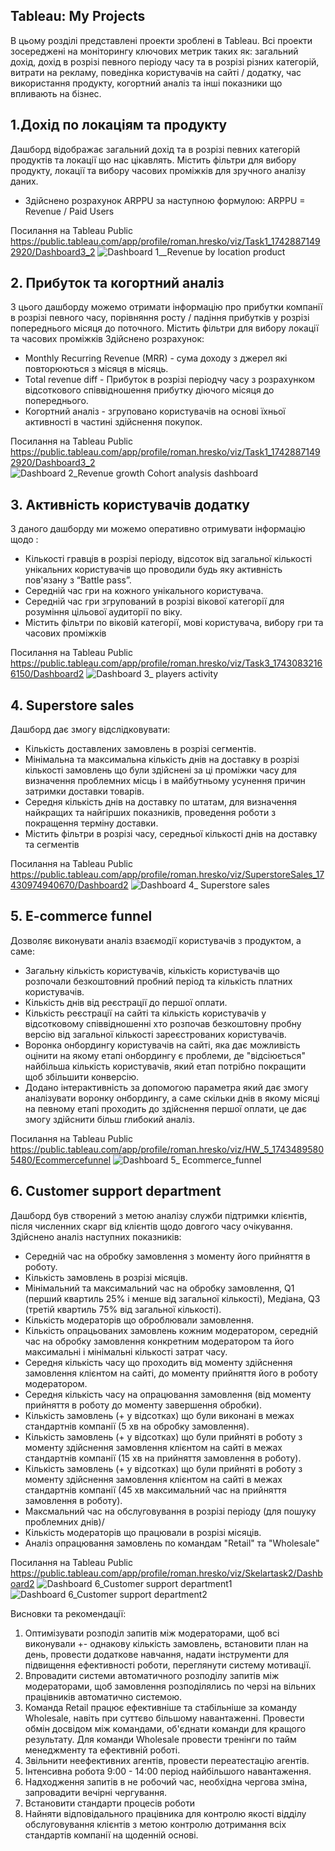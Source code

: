## Tableau: My Projects
В цьому розділі представлені проекти зроблені в Tableau. Всі проекти зосереджені на моніторингу ключових метрик таких як: загальний дохід, дохід в розрізі певного періоду часу та в розрізі різних категорій, витрати на рекламу, поведінка користувачів на сайті / додатку, час використання продукту, когортний аналіз та інші показники що впливають на бізнес.

## 1.Дохід по локаціям та продукту
Дашборд відображає загальний дохід та в розрізі певних категорій продуктів та локації що нас цікавлять. Містить фільтри для вибору продукту, локації та вибору часових проміжків для зручного аналізу даних.
- Здійснено розрахунок ARPPU за наступною формулою:
  ARPPU = Revenue / Paid Users


Посилання на Tableau Public 
https://public.tableau.com/app/profile/roman.hresko/viz/Task1_17428871492920/Dashboard3_2
![Dashboard 1__Revenue by location   product](https://github.com/user-attachments/assets/1f1b27c7-ddac-4950-a69d-bca9d3abb4b6)




## 2. Прибуток та когортний аналіз
З цього дашборду можемо отримати інформацію про прибутки компанії в розрізі певного часу, порівняння росту / падіння прибутків у розрізі попереднього місяця до поточного.  Містить фільтри для вибору локації та часових проміжків
Здійснено розрахунок:
 - Monthly Recurring Revenue (MRR) - сума доходу з джерел які повторюються з місяця в місяць.
 - Total revenue diff - Прибуток в розрізі періодчу часу з розрахунком відсоткового співвідношення прибутку діючого місяця до попереднього.
 - Когортний аналіз - згруповано користувачів на основі їхньої активності в частині здійснення покупок.
  
Посилання на Tableau Public 
https://public.tableau.com/app/profile/roman.hresko/viz/Task1_17428871492920/Dashboard3_2
![Dashboard 2_Revenue growth   Cohort analysis dashboard](https://github.com/user-attachments/assets/4bf8be90-662b-4c20-b5e3-6fd6ca8a24d6)



## 3. Активність користувачів додатку
З даного дашборду ми можемо оперативно отримувати інформацію щодо :
- Кількості гравців в розрізі періоду, відсоток від загальної кількості унікальних користувачів що проводили будь яку активність пов'язану з “Battle pass”.
- Середній час гри на кожного унікального користувача.
- Середній час гри згрупований в розрізі вікової категорії для розуміння цільової аудиторії по віку.
- Містить фільтри по віковій категорії, мові користувача, вибору гри та часових проміжків

Посилання на Tableau Public 
https://public.tableau.com/app/profile/roman.hresko/viz/Task3_17430832166150/Dashboard2
![Dashboard 3_ players activity](https://github.com/user-attachments/assets/02754f24-b41a-4c5d-8a19-368e1f994d35)



## 4. Superstore sales
Дашборд дає змогу відслідковувати:
- Кількість доставлених замовлень в розрізі сегментів.
- Мінімальна та максимальна кількість днів на доставку в розрізі кількості замовлень що були здійснені за ці проміжки часу для визначення проблемних місць і в майбутньому усунення причин затримки доставки товарів.
- Середня кількість днів на доставку по штатам, для визначення найкращих та найгірших показників, проведення роботи з покращення терміну доставки.
- Містить фільтри в розрізі часу, середньої кількості днів на доставку та сегментів

Посилання на Tableau Public 
https://public.tableau.com/app/profile/roman.hresko/viz/SuperstoreSales_17430974940670/Dashboard2
![Dashboard 4_ Superstore sales](https://github.com/user-attachments/assets/086cea49-816c-41ea-8736-96964da41ac7)



## 5. E-commerce funnel
Дозволяє виконувати аналіз взаємодії користувачів з продуктом, а саме:
- Загальну кількість користувачів, кількість користувачів що розпочали безкоштовний пробний період та кількість платних користувачів.
- Кількість днів від реєстрації до першої оплати.
- Кількість реєстрації на сайті та кількість користувачів у відсотковому співвідношенні хто розпочав безкоштовну пробну версію від загальної кількості зареєстрованих користувачів.
- Воронка онбордингу користувачів на сайті, яка дає можливість оцінити на якому етапі онбордингу є проблеми, де "відсіюється" найбільша кількість користувачів, який етап потрібно покращити щоб збільшити конверсію.
- Додано інтерактивність за допомогою параметра який дає змогу аналізувати воронку онбордингу, а саме скільки днів в якому місяці на певному етапі проходить до здійснення першої оплати, це дає змогу здійснити більш глибокий аналіз.

Посилання на Tableau Public
https://public.tableau.com/app/profile/roman.hresko/viz/HW_5_17434895805480/Ecommercefunnel
![Dashboard 5_ Ecommerce_funnel](https://github.com/user-attachments/assets/f52a9b05-da8e-4aea-b363-b3ecff537e5b)


## 6. Customer support department
Дашборд був створений з метою аналізу служби підтримки клієнтів, після численних скарг від клієнтів щодо довгого часу очікування.
Здійснено аналіз наступних показників:
- Середній час на обробку замовлення з моменту його прийняття в роботу.
- Кількість замовлень в розрізі місяців.
- Мінімальний та максимальний час на обробку замовлення, Q1 (перший квартиль 25% і менше від загальної кількості), Медіана, Q3 (третій квартиль 75% від загальної кількості).
- Кількість модераторів що оброблювали замовлення.
- Кількість опрацьованих замовлень кожним модератором, середній час на обробку замовлення конкретним модератором та його максимальні і мінімальні кількості затрат часу.
- Середня кількість часу що проходить від моменту здійснення замовлення клієнтом на сайті, до моменту прийняття його в роботу модератором.
- Середня кількість часу на опрацювання замовлення (від моменту прийняття в роботу до моменту завершення обробки).
- Кількість замовлень (+ у відсотках) що були виконані в межах стандартнів компанії (5 хв на обробку замовлення).
- Кількість замовлень (+ у відсотках) що були прийняті в роботу з моменту здійснення замовлення клієнтом на сайті в межах стандартнів компанії (15 хв на прийняття замовлення в роботу).
- Кількість замовлень (+ у відсотках) що були прийняті в роботу з моменту здійснення замовлення клієнтом на сайті в межах стандартнів компанії (45 хв  максимальний час на прийняття замовлення в роботу).
- Максмальний час на обслуговування в розрізі періоду (для пошуку проблемних днів)/
- Кількість модераторів що працювали в розрізі місяців.
- Аналіз опрацювання замовлень по командам "Retail" та "Wholesale"


Посилання на Tableau Public
https://public.tableau.com/app/profile/roman.hresko/viz/Skelartask2/Dashboard2
![Dashboard 6_Customer support department1](https://github.com/user-attachments/assets/2c3bb897-b8f8-4524-be61-a083e2867ca5)
![Dashboard 6_Customer support department2](https://github.com/user-attachments/assets/73bbf51a-7eff-478a-a725-b83319fe96aa)

Висновки та рекомендації:
1. Оптимізувати розподіл запитів між модераторами, щоб всі виконували +- однакову кількість замовлень, встановити план на день, провести додаткове навчання, надати інструменти для підвищення ефективності 
роботи, переглянути систему мотивації.
2. Впровадити системи автоматичного розподілу запитів між модераторами, щоб замовлення розподілялись по черзі на вільних працівників автоматично системою.
3. Команда Retail працює ефективніше та стабільніше за команду Wholesale, навіть при суттєво більшому навантаженні. Провести обмін досвідом між командами, об'єднати команди для кращого результату. Для команди Wholesale провести тренінги по тайм менеджменту та ефективній роботі.
4. Звільнити неефективних агентів, провести переатестацію агентів.
5. Інтенсивна робота 9:00 - 14:00 період найбільшого навантаження.
6. Надходження запитів в не робочий час, необхідна чергова зміна, запровадити вечірні чергування.
7. Встановити стандарти процесів роботи
8. Найняти відповідального працівника для контролю якості відділу обслуговування клієнтів з метою контролю дотримання всіх стандартів компанії на щоденній основі.


